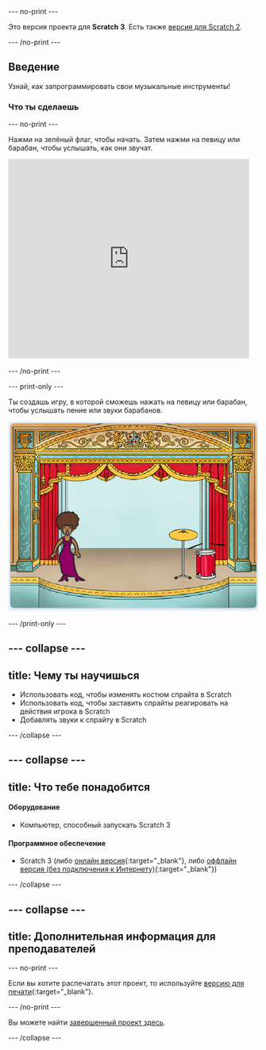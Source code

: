 --- no-print ---

Это версия проекта для **Scratch 3**. Есть также [версия для Scratch 2](https://projects.raspberrypi.org/ru-RU/projects/rock-band-scratch2).

--- /no-print ---

## Введение

Узнай, как запрограммировать свои музыкальные инструменты!

### Что ты сделаешь

--- no-print ---

Нажми на зелёный флаг, чтобы начать. Затем нажми на певицу или барабан, чтобы услышать, как они звучат.

<div class="scratch-preview">
  <iframe allowtransparency="true" width="485" height="402" src="https://scratch.mit.edu/projects/embed/276872220/?autostart=false" frameborder="0" scrolling="no"></iframe>
</div>

--- /no-print ---

--- print-only ---

Ты создашь игру, в которой cможешь нажать на певицу или барабан, чтобы услышать пение или звуки барабанов.

![скриншот игры](images/demo.png)

--- /print-only ---

--- collapse ---
---
title: Чему ты научишься
---

+ Использовать код, чтобы изменять костюм спрайта в Scratch
+ Использовать код, чтобы заставить спрайты реагировать на действия игрока в Scratch
+ Добавлять звуки к спрайту в Scratch

--- /collapse ---

--- collapse ---
---
title: Что тебе понадобится
---

#### Оборудование

+ Компьютер, способный запускать Scratch 3

#### Программное обеспечение

+ Scratch 3 (либо [онлайн версия](https://rpf.io/scratchon){:target="_blank"}, либо [оффлайн версия (без подключения к Интернету)](https://rpf.io/scratchoff){:target="_blank"})

--- /collapse ---

--- collapse ---
---
title: Дополнительная информация для преподавателей
---

--- no-print ---

Если вы хотите распечатать этот проект, то используйте [версию для печати](https://projects.raspberrypi.org/ru-RU/projects/rock-band/print){:target="_blank"}.

--- /no-print ---

Вы можете найти [завершенный проект здесь](https://rpf.io/p/ru-RU/rock-band-get).

--- /collapse ---